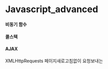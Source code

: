 # Javascript_advanced

#### 비동기 함수



#### 콜스텍



#### AJAX



 XMLHttpRequests   페이지새로고침없이 요청보내는 

